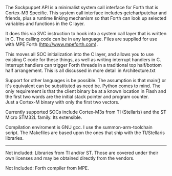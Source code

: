 The Sockpuppet API is a minimalist system call interface for Forth
that is Cortex-M3 Specific.   This system call interface includes 
getchar/putchar and friends, plus a runtime linking mechanism so that Forth
can look up selected variables and functions in the C layer.

It does this via SVC instruction to hook into a system call
layer that is written in C.   The calling code can be in any language.
Files are supplied for use with MPE Forth (http://www.mpeforth.com).

This moves all SOC initialization into the C layer, and allows
you to use existing C code for these things, as well as writing
interrupt handlers in C.   Interrupt handlers can trigger Forth 
threads in a traditional top half/bottom half arrangement.  This is all
discussed in more detail in Architecture.txt

Support for other languages is be possible.  The assumption is
that main() or it's equivalent can be substituted as need be. Python comes to mind.
The only requirement is that the client binary be at a known location in Flash
and the first two words are the initial stack pointer and program counter.  
Just a Cortex-M binary with only the first two vectors.

Currently supported SOCs include Cortex-M3s from TI (Stellaris) and
the ST Micro STM32L family.   Its extensible.

Compilation enviroment is GNU gcc.   I use the summon-arm-toolchain
script.   The Makefiles are based upon the ones that ship with the
TI/Stellaris libraries.

----------------------
Not included:  Libraries from TI and/or ST.   Those are covered
under their own licenses and may be obtained directly from the
vendors.

Not Included: Forth compiler from MPE.  


